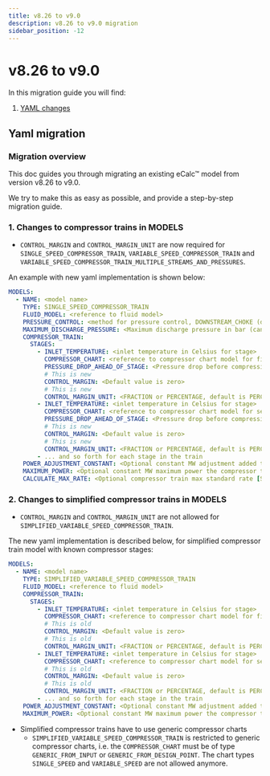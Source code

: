 ```yaml
---
title: v8.26 to v9.0
description: v8.26 to v9.0 migration
sidebar_position: -12
---
```


# v8.26 to v9.0

In this migration guide you will find:

1. [YAML changes](#yaml-migration)

## Yaml migration

### Migration overview

This doc guides you through migrating an existing eCalc™ model from version v8.26 to v9.0.

We try to make this as easy as possible, and provide a step-by-step migration guide.

### 1. Changes to compressor trains in MODELS
- `CONTROL_MARGIN` and `CONTROL_MARGIN_UNIT` are now required for `SINGLE_SPEED_COMPRESSOR_TRAIN`, `VARIABLE_SPEED_COMPRESSOR_TRAIN` and `VARIABLE_SPEED_COMPRESSOR_TRAIN_MULTIPLE_STREAMS_AND_PRESSURES`.

An example with new yaml implementation is shown below:

```yaml 
MODELS:
  - NAME: <model name>
    TYPE: SINGLE_SPEED_COMPRESSOR_TRAIN
    FLUID_MODEL: <reference to fluid model>
    PRESSURE_CONTROL: <method for pressure control, DOWNSTREAM_CHOKE (default), UPSTREAM_CHOKE, , INDIVIDUAL_ASV_PRESSURE, INDIVIDUAL_ASV_RATE or COMMON_ASV>
    MAXIMUM_DISCHARGE_PRESSURE: <Maximum discharge pressure in bar (can only use if pressure control is DOWNSTREAM_CHOKE)>
    COMPRESSOR_TRAIN:
      STAGES:
        - INLET_TEMPERATURE: <inlet temperature in Celsius for stage>
          COMPRESSOR_CHART: <reference to compressor chart model for first stage, must be defined in MODELS or FACILITY_INPUTS>
          PRESSURE_DROP_AHEAD_OF_STAGE: <Pressure drop before compression stage [in bar]>
          # This is new
          CONTROL_MARGIN: <Default value is zero>
          # This is new
          CONTROL_MARGIN_UNIT: <FRACTION or PERCENTAGE, default is PERCENTAGE>
        - INLET_TEMPERATURE: <inlet temperature in Celsius for stage>
          COMPRESSOR_CHART: <reference to compressor chart model for second stage, must be defined in MODELS or FACILITY_INPUTS>
          PRESSURE_DROP_AHEAD_OF_STAGE: <Pressure drop before compression stage [in bar]>
          # This is new
          CONTROL_MARGIN: <Default value is zero>
          # This is new
          CONTROL_MARGIN_UNIT: <FRACTION or PERCENTAGE, default is PERCENTAGE>
        - ... and so forth for each stage in the train
    POWER_ADJUSTMENT_CONSTANT: <Optional constant MW adjustment added to the model>
    MAXIMUM_POWER: <Optional constant MW maximum power the compressor train can require>
    CALCULATE_MAX_RATE: <Optional compressor train max standard rate [Sm3/day] in result if set to true. Default false. Use with caution. This will increase runtime significantly. >
```

### 2. Changes to simplified compressor trains in MODELS
- `CONTROL_MARGIN` and `CONTROL_MARGIN_UNIT` are not allowed for `SIMPLIFIED_VARIABLE_SPEED_COMPRESSOR_TRAIN`.

The new yaml implementation is described below, for simplified compressor train model with known compressor stages:

```yaml 
MODELS:
  - NAME: <model name>
    TYPE: SIMPLIFIED_VARIABLE_SPEED_COMPRESSOR_TRAIN
    FLUID_MODEL: <reference to fluid model>
    COMPRESSOR_TRAIN:
      STAGES:
        - INLET_TEMPERATURE: <inlet temperature in Celsius for stage>
          COMPRESSOR_CHART: <reference to compressor chart model for first stage, must be defined in MODELS or FACILITY_INPUTS>
          # This is old
          CONTROL_MARGIN: <Default value is zero>
          # This is old
          CONTROL_MARGIN_UNIT: <FRACTION or PERCENTAGE, default is PERCENTAGE>
        - INLET_TEMPERATURE: <inlet temperature in Celsius for stage>
          COMPRESSOR_CHART: <reference to compressor chart model for second stage, must be defined in MODELS or FACILITY_INPUTS>
          # This is old
          CONTROL_MARGIN: <Default value is zero>
          # This is old
          CONTROL_MARGIN_UNIT: <FRACTION or PERCENTAGE, default is PERCENTAGE>
        - ... and so forth for each stage in the train
    POWER_ADJUSTMENT_CONSTANT: <Optional constant MW adjustment added to the model>
    MAXIMUM_POWER: <Optional constant MW maximum power the compressor train can require>
```
- Simplified compressor trains have to use generic compressor charts
  - `SIMPLIFIED_VARIABLE_SPEED_COMPRESSOR_TRAIN` is restricted to generic compressor charts, i.e. the `COMPRESSOR_CHART` must be of type `GENERIC_FROM_INPUT` or `GENERIC_FROM_DESIGN_POINT`. The chart types `SINGLE_SPEED` and `VARIABLE_SPEED` are not allowed anymore.
